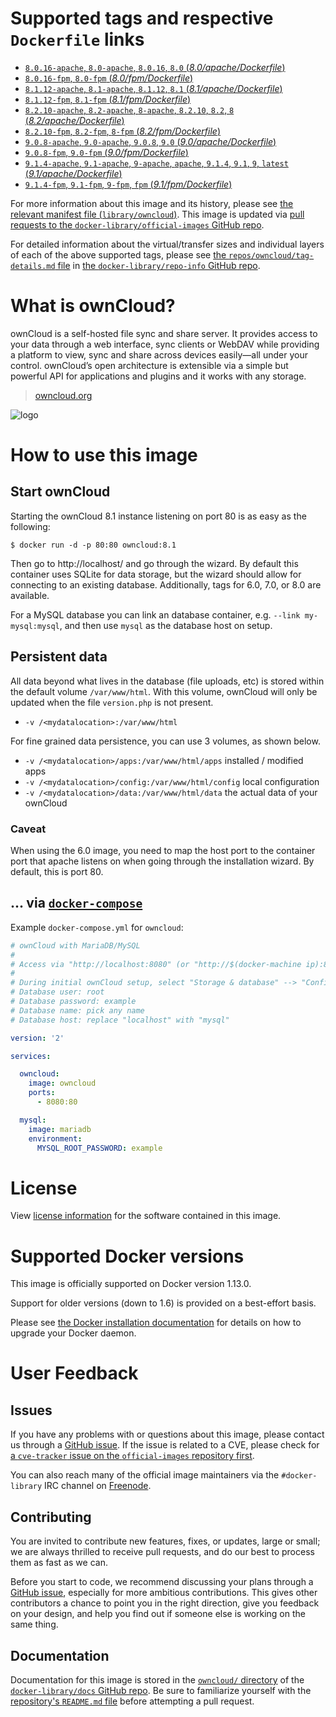 # Supported tags and respective `Dockerfile` links

-	[`8.0.16-apache`, `8.0-apache`, `8.0.16`, `8.0` (*8.0/apache/Dockerfile*)](https://github.com/docker-library/owncloud/blob/2c9fddfe6a17a2c1d631dd7a6f1c7f87763f7d10/8.0/apache/Dockerfile)
-	[`8.0.16-fpm`, `8.0-fpm` (*8.0/fpm/Dockerfile*)](https://github.com/docker-library/owncloud/blob/2c9fddfe6a17a2c1d631dd7a6f1c7f87763f7d10/8.0/fpm/Dockerfile)
-	[`8.1.12-apache`, `8.1-apache`, `8.1.12`, `8.1` (*8.1/apache/Dockerfile*)](https://github.com/docker-library/owncloud/blob/2e581bdb03a2961e5dad7764f59ff363da94e6fb/8.1/apache/Dockerfile)
-	[`8.1.12-fpm`, `8.1-fpm` (*8.1/fpm/Dockerfile*)](https://github.com/docker-library/owncloud/blob/2e581bdb03a2961e5dad7764f59ff363da94e6fb/8.1/fpm/Dockerfile)
-	[`8.2.10-apache`, `8.2-apache`, `8-apache`, `8.2.10`, `8.2`, `8` (*8.2/apache/Dockerfile*)](https://github.com/docker-library/owncloud/blob/d7fbed06a3ff66601d5940cf865d920672a9fadf/8.2/apache/Dockerfile)
-	[`8.2.10-fpm`, `8.2-fpm`, `8-fpm` (*8.2/fpm/Dockerfile*)](https://github.com/docker-library/owncloud/blob/d7fbed06a3ff66601d5940cf865d920672a9fadf/8.2/fpm/Dockerfile)
-	[`9.0.8-apache`, `9.0-apache`, `9.0.8`, `9.0` (*9.0/apache/Dockerfile*)](https://github.com/docker-library/owncloud/blob/d68839fc9d471e9776d1f51f273303e863db9e2b/9.0/apache/Dockerfile)
-	[`9.0.8-fpm`, `9.0-fpm` (*9.0/fpm/Dockerfile*)](https://github.com/docker-library/owncloud/blob/d68839fc9d471e9776d1f51f273303e863db9e2b/9.0/fpm/Dockerfile)
-	[`9.1.4-apache`, `9.1-apache`, `9-apache`, `apache`, `9.1.4`, `9.1`, `9`, `latest` (*9.1/apache/Dockerfile*)](https://github.com/docker-library/owncloud/blob/61f63930e743211540df45e0c32165ec043dd6f5/9.1/apache/Dockerfile)
-	[`9.1.4-fpm`, `9.1-fpm`, `9-fpm`, `fpm` (*9.1/fpm/Dockerfile*)](https://github.com/docker-library/owncloud/blob/61f63930e743211540df45e0c32165ec043dd6f5/9.1/fpm/Dockerfile)

For more information about this image and its history, please see [the relevant manifest file (`library/owncloud`)](https://github.com/docker-library/official-images/blob/master/library/owncloud). This image is updated via [pull requests to the `docker-library/official-images` GitHub repo](https://github.com/docker-library/official-images/pulls?q=label%3Alibrary%2Fowncloud).

For detailed information about the virtual/transfer sizes and individual layers of each of the above supported tags, please see [the `repos/owncloud/tag-details.md` file](https://github.com/docker-library/repo-info/blob/master/repos/owncloud/tag-details.md) in [the `docker-library/repo-info` GitHub repo](https://github.com/docker-library/repo-info).

# What is ownCloud?

ownCloud is a self-hosted file sync and share server. It provides access to your data through a web interface, sync clients or WebDAV while providing a platform to view, sync and share across devices easily—all under your control. ownCloud’s open architecture is extensible via a simple but powerful API for applications and plugins and it works with any storage.

> [owncloud.org](https://owncloud.org/)

![logo](https://raw.githubusercontent.com/docker-library/docs/9d36b4ed7cabc35dbd3849272ba2bd7abe482172/owncloud/logo.png)

# How to use this image

## Start ownCloud

Starting the ownCloud 8.1 instance listening on port 80 is as easy as the following:

```console
$ docker run -d -p 80:80 owncloud:8.1
```

Then go to http://localhost/ and go through the wizard. By default this container uses SQLite for data storage, but the wizard should allow for connecting to an existing database. Additionally, tags for 6.0, 7.0, or 8.0 are available.

For a MySQL database you can link an database container, e.g. `--link my-mysql:mysql`, and then use `mysql` as the database host on setup.

## Persistent data

All data beyond what lives in the database (file uploads, etc) is stored within the default volume `/var/www/html`. With this volume, ownCloud will only be updated when the file `version.php` is not present.

-	`-v /<mydatalocation>:/var/www/html`

For fine grained data persistence, you can use 3 volumes, as shown below.

-	`-v /<mydatalocation>/apps:/var/www/html/apps` installed / modified apps
-	`-v /<mydatalocation>/config:/var/www/html/config` local configuration
-	`-v /<mydatalocation>/data:/var/www/html/data` the actual data of your ownCloud

### Caveat

When using the 6.0 image, you need to map the host port to the container port that apache listens on when going through the installation wizard. By default, this is port 80.

## ... via [`docker-compose`](https://github.com/docker/compose)

Example `docker-compose.yml` for `owncloud`:

```yaml
# ownCloud with MariaDB/MySQL
#
# Access via "http://localhost:8080" (or "http://$(docker-machine ip):8080" if using docker-machine)
#
# During initial ownCloud setup, select "Storage & database" --> "Configure the database" --> "MySQL/MariaDB"
# Database user: root
# Database password: example
# Database name: pick any name
# Database host: replace "localhost" with "mysql"

version: '2'

services:

  owncloud:
    image: owncloud
    ports:
      - 8080:80

  mysql:
    image: mariadb
    environment:
      MYSQL_ROOT_PASSWORD: example
```

# License

View [license information](https://owncloud.org/contribute/agreement/) for the software contained in this image.

# Supported Docker versions

This image is officially supported on Docker version 1.13.0.

Support for older versions (down to 1.6) is provided on a best-effort basis.

Please see [the Docker installation documentation](https://docs.docker.com/installation/) for details on how to upgrade your Docker daemon.

# User Feedback

## Issues

If you have any problems with or questions about this image, please contact us through a [GitHub issue](https://github.com/docker-library/owncloud/issues). If the issue is related to a CVE, please check for [a `cve-tracker` issue on the `official-images` repository first](https://github.com/docker-library/official-images/issues?q=label%3Acve-tracker).

You can also reach many of the official image maintainers via the `#docker-library` IRC channel on [Freenode](https://freenode.net).

## Contributing

You are invited to contribute new features, fixes, or updates, large or small; we are always thrilled to receive pull requests, and do our best to process them as fast as we can.

Before you start to code, we recommend discussing your plans through a [GitHub issue](https://github.com/docker-library/owncloud/issues), especially for more ambitious contributions. This gives other contributors a chance to point you in the right direction, give you feedback on your design, and help you find out if someone else is working on the same thing.

## Documentation

Documentation for this image is stored in the [`owncloud/` directory](https://github.com/docker-library/docs/tree/master/owncloud) of the [`docker-library/docs` GitHub repo](https://github.com/docker-library/docs). Be sure to familiarize yourself with the [repository's `README.md` file](https://github.com/docker-library/docs/blob/master/README.md) before attempting a pull request.
